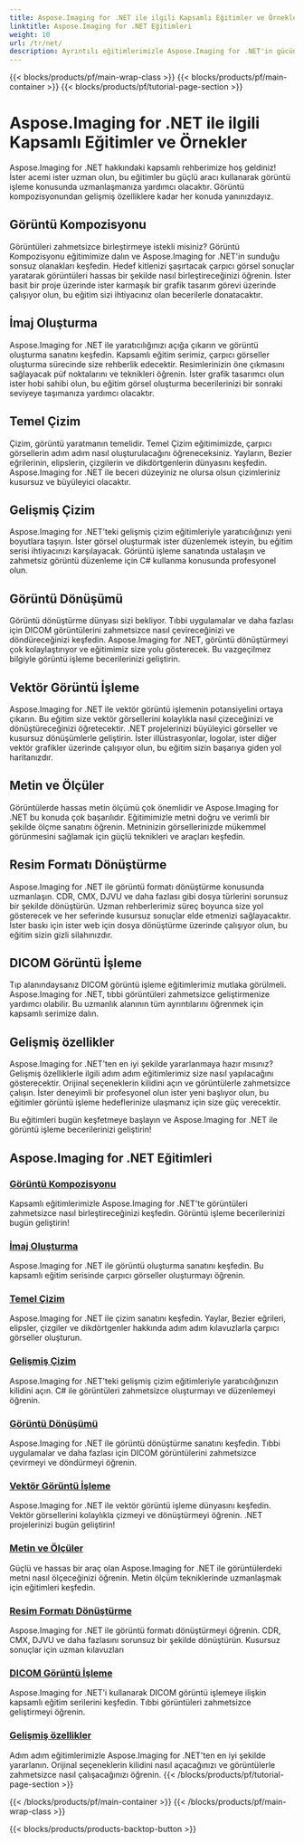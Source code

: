 ```yaml
---
title: Aspose.Imaging for .NET ile ilgili Kapsamlı Eğitimler ve Örnekler
linktitle: Aspose.Imaging for .NET Eğitimleri
weight: 10
url: /tr/net/
description: Ayrıntılı eğitimlerimizle Aspose.Imaging for .NET'in gücünü keşfedin. Görüntü kompozisyonundan gelişmiş özelliklere kadar becerilerinizi geliştirin ve görüntü işleme oyununuzu yükseltin.
---
```


{{< blocks/products/pf/main-wrap-class >}}
{{< blocks/products/pf/main-container >}}
{{< blocks/products/pf/tutorial-page-section >}}

# Aspose.Imaging for .NET ile ilgili Kapsamlı Eğitimler ve Örnekler


Aspose.Imaging for .NET hakkındaki kapsamlı rehberimize hoş geldiniz! İster acemi ister uzman olun, bu eğitimler bu güçlü aracı kullanarak görüntü işleme konusunda uzmanlaşmanıza yardımcı olacaktır. Görüntü kompozisyonundan gelişmiş özelliklere kadar her konuda yanınızdayız.

## Görüntü Kompozisyonu

Görüntüleri zahmetsizce birleştirmeye istekli misiniz? Görüntü Kompozisyonu eğitimimize dalın ve Aspose.Imaging for .NET'in sunduğu sonsuz olanakları keşfedin. Hedef kitlenizi şaşırtacak çarpıcı görsel sonuçlar yaratarak görüntüleri hassas bir şekilde nasıl birleştireceğinizi öğrenin. İster basit bir proje üzerinde ister karmaşık bir grafik tasarım görevi üzerinde çalışıyor olun, bu eğitim sizi ihtiyacınız olan becerilerle donatacaktır.

## İmaj Oluşturma

Aspose.Imaging for .NET ile yaratıcılığınızı açığa çıkarın ve görüntü oluşturma sanatını keşfedin. Kapsamlı eğitim serimiz, çarpıcı görseller oluşturma sürecinde size rehberlik edecektir. Resimlerinizin öne çıkmasını sağlayacak püf noktalarını ve teknikleri öğrenin. İster grafik tasarımcı olun ister hobi sahibi olun, bu eğitim görsel oluşturma becerilerinizi bir sonraki seviyeye taşımanıza yardımcı olacaktır.

## Temel Çizim

Çizim, görüntü yaratmanın temelidir. Temel Çizim eğitimimizde, çarpıcı görsellerin adım adım nasıl oluşturulacağını öğreneceksiniz. Yayların, Bezier eğrilerinin, elipslerin, çizgilerin ve dikdörtgenlerin dünyasını keşfedin. Aspose.Imaging for .NET ile beceri düzeyiniz ne olursa olsun çizimleriniz kusursuz ve büyüleyici olacaktır.

## Gelişmiş Çizim

Aspose.Imaging for .NET'teki gelişmiş çizim eğitimleriyle yaratıcılığınızı yeni boyutlara taşıyın. İster görsel oluşturmak ister düzenlemek isteyin, bu eğitim serisi ihtiyacınızı karşılayacak. Görüntü işleme sanatında ustalaşın ve zahmetsiz görüntü düzenleme için C# kullanma konusunda profesyonel olun.

## Görüntü Dönüşümü

Görüntü dönüştürme dünyası sizi bekliyor. Tıbbi uygulamalar ve daha fazlası için DICOM görüntülerini zahmetsizce nasıl çevireceğinizi ve döndüreceğinizi keşfedin. Aspose.Imaging for .NET, görüntü dönüştürmeyi çok kolaylaştırıyor ve eğitimimiz size yolu gösterecek. Bu vazgeçilmez bilgiyle görüntü işleme becerilerinizi geliştirin.

## Vektör Görüntü İşleme

Aspose.Imaging for .NET ile vektör görüntü işlemenin potansiyelini ortaya çıkarın. Bu eğitim size vektör görsellerini kolaylıkla nasıl çizeceğinizi ve dönüştüreceğinizi öğretecektir. .NET projelerinizi büyüleyici görseller ve kusursuz dönüşümlerle geliştirin. İster illüstrasyonlar, logolar, ister diğer vektör grafikler üzerinde çalışıyor olun, bu eğitim sizin başarıya giden yol haritanızdır.

## Metin ve Ölçüler

Görüntülerde hassas metin ölçümü çok önemlidir ve Aspose.Imaging for .NET bu konuda çok başarılıdır. Eğitimimizle metni doğru ve verimli bir şekilde ölçme sanatını öğrenin. Metninizin görsellerinizde mükemmel görünmesini sağlamak için güçlü teknikleri ve araçları keşfedin.

## Resim Formatı Dönüştürme

Aspose.Imaging for .NET ile görüntü formatı dönüştürme konusunda uzmanlaşın. CDR, CMX, DJVU ve daha fazlası gibi dosya türlerini sorunsuz bir şekilde dönüştürün. Uzman rehberlerimiz süreç boyunca size yol gösterecek ve her seferinde kusursuz sonuçlar elde etmenizi sağlayacaktır. İster baskı için ister web için dosya dönüştürme üzerinde çalışıyor olun, bu eğitim sizin gizli silahınızdır.

## DICOM Görüntü İşleme

Tıp alanındaysanız DICOM görüntü işleme eğitimlerimiz mutlaka görülmeli. Aspose.Imaging for .NET, tıbbi görüntüleri zahmetsizce geliştirmenize yardımcı olabilir. Bu uzmanlık alanının tüm ayrıntılarını öğrenmek için kapsamlı serimize dalın.

## Gelişmiş özellikler

Aspose.Imaging for .NET'ten en iyi şekilde yararlanmaya hazır mısınız? Gelişmiş özelliklerle ilgili adım adım eğitimlerimiz size nasıl yapılacağını gösterecektir. Orijinal seçeneklerin kilidini açın ve görüntülerle zahmetsizce çalışın. İster deneyimli bir profesyonel olun ister yeni başlıyor olun, bu eğitimler görüntü işleme hedeflerinize ulaşmanız için size güç verecektir.

Bu eğitimleri bugün keşfetmeye başlayın ve Aspose.Imaging for .NET ile görüntü işleme becerilerinizi geliştirin!
## Aspose.Imaging for .NET Eğitimleri
### [Görüntü Kompozisyonu](./image-composition/)
Kapsamlı eğitimlerimizle Aspose.Imaging for .NET'te görüntüleri zahmetsizce nasıl birleştireceğinizi keşfedin. Görüntü işleme becerilerinizi bugün geliştirin!
### [İmaj Oluşturma](./image-creation/)
Aspose.Imaging for .NET ile görüntü oluşturma sanatını keşfedin. Bu kapsamlı eğitim serisinde çarpıcı görseller oluşturmayı öğrenin.
### [Temel Çizim](./basic-drawing/)
Aspose.Imaging for .NET ile çizim sanatını keşfedin. Yaylar, Bezier eğrileri, elipsler, çizgiler ve dikdörtgenler hakkında adım adım kılavuzlarla çarpıcı görseller oluşturun.
### [Gelişmiş Çizim](./advanced-drawing/)
Aspose.Imaging for .NET'teki gelişmiş çizim eğitimleriyle yaratıcılığınızın kilidini açın. C# ile görüntüleri zahmetsizce oluşturmayı ve düzenlemeyi öğrenin.
### [Görüntü Dönüşümü](./image-transformation/)
Aspose.Imaging for .NET ile görüntü dönüştürme sanatını keşfedin. Tıbbi uygulamalar ve daha fazlası için DICOM görüntülerini zahmetsizce çevirmeyi ve döndürmeyi öğrenin.
### [Vektör Görüntü İşleme](./vector-image-processing/)
Aspose.Imaging for .NET ile vektör görüntü işleme dünyasını keşfedin. Vektör görsellerini kolaylıkla çizmeyi ve dönüştürmeyi öğrenin. .NET projelerinizi bugün geliştirin!
### [Metin ve Ölçüler](./text-and-measurements/)
Güçlü ve hassas bir araç olan Aspose.Imaging for .NET ile görüntülerdeki metni nasıl ölçeceğinizi öğrenin. Metin ölçüm tekniklerinde uzmanlaşmak için eğitimleri keşfedin.
### [Resim Formatı Dönüştürme](./image-format-conversion/)
Aspose.Imaging for .NET ile görüntü formatı dönüştürmeyi öğrenin. CDR, CMX, DJVU ve daha fazlasını sorunsuz bir şekilde dönüştürün. Kusursuz sonuçlar için uzman kılavuzları
### [DICOM Görüntü İşleme](./dicom-image-processing/)
Aspose.Imaging for .NET'i kullanarak DICOM görüntü işlemeye ilişkin kapsamlı eğitim serilerini keşfedin. Tıbbi görüntüleri zahmetsizce geliştirmeyi öğrenin.
### [Gelişmiş özellikler](./advanced-features/)
Adım adım eğitimlerimizle Aspose.Imaging for .NET'ten en iyi şekilde yararlanın. Orijinal seçeneklerin kilidini nasıl açacağınızı ve görüntülerle zahmetsizce nasıl çalışacağınızı öğrenin.
{{< /blocks/products/pf/tutorial-page-section >}}

{{< /blocks/products/pf/main-container >}}
{{< /blocks/products/pf/main-wrap-class >}}

{{< blocks/products/products-backtop-button >}}
